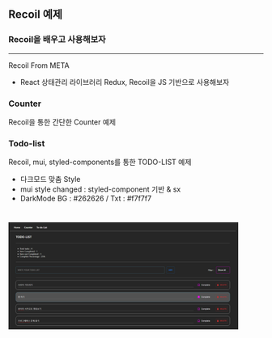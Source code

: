 ## Recoil 예제

### Recoil을 배우고 사용해보자

<hr />

Recoil From META
- React 상태관리 라이브러리 Redux, Recoil을 JS 기반으로 사용해보자

### Counter
Recoil을 통한 간단한 Counter 예제

### Todo-list
Recoil, mui, styled-components를 통한 TODO-LIST 예제
- 다크모드 맞춤 Style
- mui style changed : styled-component 기반 & sx
- DarkMode BG : #262626 / Txt : #f7f7f7

#

<img src="./img/todo-list.png" width="90%">

